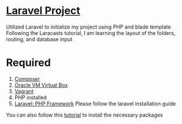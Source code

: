 # [Laravel Project](https://laracasts.com/series/laravel-from-scratch-2018)

Utilized Laravel to initialize my project using PHP and blade template
Following the Laracasts tutorial, I am learning the layout of the folders, routing, and database input

# Required
1. [Composer](https://getcomposer.org/)
2. [Oracle VM Virtual Box](https://www.virtualbox.org/wiki/Downloads)
3. [Vagrant](https://www.vagrantup.com/downloads.html)
4. PHP installed
5. [Laravel: PHP Framework](https://laravel.com/docs/5.8/installation) Please follow the laravel installation guide 

You can also follow this [tutorial](https://www.youtube.com/watch?v=b3HLNJvVzNo0) to install the necessary packages
